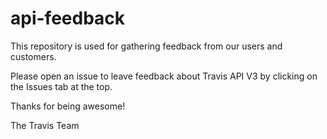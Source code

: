 # api-feedback

This repository is used for gathering feedback from our users and customers.

Please open an issue to leave feedback about Travis API V3 by clicking on the Issues tab at the top.

Thanks for being awesome!

The Travis Team
